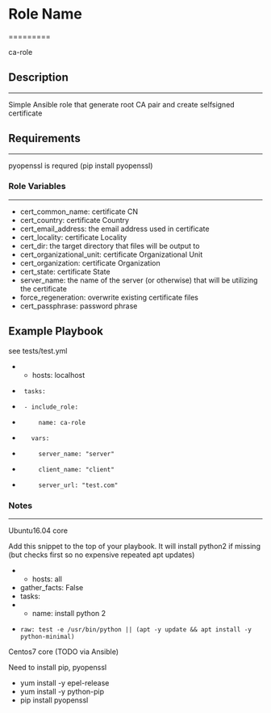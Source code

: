 # Role Name
=========

ca-role

## Description
------------
Simple Ansible role that generate root CA pair and create selfsigned certificate

## Requirements
------------

pyopenssl is requred (pip install pyopenssl)

### Role Variables
--------------

- cert_common_name: certificate CN
- cert_country: certificate Country
- cert_email_address: the email address used in certificate
- cert_locality: certificate Locality
- cert_dir: the target directory that files will be output to
- cert_organizational_unit: certificate Organizational Unit
- cert_organization: certificate Organization
- cert_state: certificate State
- server_name: the name of the server (or otherwise) that will be utilizing the certificate
- force_regeneration: overwrite existing certificate files
- cert_passphrase: password phrase


Example Playbook
----------------

see tests/test.yml

*    - hosts: localhost
*      tasks:
*      - include_role:
*          name: ca-role
*        vars:
*          server_name: "server"
*          client_name: "client"
*          server_url: "test.com"

### Notes
---------

Ubuntu16.04 core

Add this snippet to the top of your playbook. 
It will install python2 if missing (but checks first so no expensive repeated apt updates)


* - hosts: all
*   gather_facts: False
*   tasks:
*   - name: install python 2
*     raw: test -e /usr/bin/python || (apt -y update && apt install -y python-minimal)

Centos7 core (TODO via Ansible)

Need to install pip, pyopenssl

* yum install -y epel-release
* yum install -y python-pip
* pip install pyopenssl
